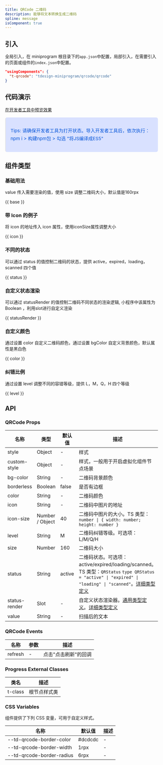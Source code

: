 ```yaml
---
title: QRCode 二维码
description: 能够将文本转换生成二维码
spline: message
isComponent: true
---
```


## 引入

全局引入，在 miniprogram 根目录下的`app.json`中配置，局部引入，在需要引入的页面或组件的`index.json`中配置。

```json
"usingComponents": {
  "t-qrcode": "tdesign-miniprogram/qrcode/qrcode"
}
```

## 代码演示

<a href="" title="在开发者工具中预览效果" target="_blank" rel="noopener noreferrer"> 在开发者工具中预览效果 </a>

<blockquote style="background-color: #d9e1ff; font-size: 15px; line-height: 26px;margin: 16px 0 0;padding: 16px; border-radius: 6px; color: #0052d9" >
<p>Tips: 请确保开发者工具为打开状态。导入开发者工具后，依次执行：npm i > 构建npm包 > 勾选 "将JS编译成ES5"</p>
</blockquote>

## 组件类型

### 基础用法
value 传入需要渲染的值，使用 size 调整二维码大小，默认值是160rpx

{{ base }}

### 带 Icon 的例子
将 icon 的地址传入 icon 属性，使用iconSize属性调整大小

{{ icon }}

### 不同的状态
可以通过 status 的值控制二维码的状态，提供 active，expired，loading，scanned 四个值

{{ status }}

### 自定义状态渲染
可以通过 statusRender 的值控制二维码不同状态的渲染逻辑, 小程序中该属性为 Boolean ，利用slot进行自定义渲染

{{ statusRender }}

### 自定义颜色
通过设置 color 自定义二维码颜色，通过设置 bgColor 自定义背景颜色，默认属性是黑白色

{{ color }}

### 纠错比例
通过设置 level 调整不同的容错等级，提供 L，M，Q，H 四个等级

{{ level }}

##

## API

### QRCode Props

名称 | 类型 | 默认值 | 描述 | 必传
-- | -- | -- | -- | --
style | Object | - | 样式 | N
custom-style | Object | - | 样式，一般用于开启虚拟化组件节点场景 | N
bg-color | String | - | 二维码背景颜色 | N
borderless | Boolean | false | 是否有边框 | N
color | String | - | 二维码颜色 | N
icon | String | - | 二维码中图片的地址 | N
icon-size | Number / Object | 40 | 二维码中图片的大小。TS 类型：`number \| { width: number; height: number }` | N
level | String | M | 二维码纠错等级。可选项：L/M/Q/H | N
size | Number | 160 | 二维码大小 | N
status | String | active | 二维码状态。可选项：active/expired/loading/scanned。TS 类型：`QRStatus` `type QRStatus = "active" \| "expired" \| "loading" \| "scanned"`。[详细类型定义](https://github.com/Tencent/tdesign-miniprogram/tree/develop/src/qrcode/type.ts) | N
status-render | Slot | - | 自定义状态渲染器。[通用类型定义](https://github.com/Tencent/tdesign-miniprogram/blob/develop/src/common/common.ts)。[详细类型定义](https://github.com/Tencent/tdesign-miniprogram/tree/develop/src/qrcode/type.ts) | N
value | String | - | 扫描后的文本 | N

### QRCode Events

名称 | 参数 | 描述
-- | -- | --
refresh | \- | 点击"点击刷新"的回调


### Progress External Classes

类名 | 描述
-- | --
t-class | 根节点样式类

### CSS Variables


组件提供了下列 CSS 变量，可用于自定义样式。

名称 | 默认值 | 描述
-- | -- | --
--td-qrcode-border-color | #dcdcdc | -
--td-qrcode-border-width | 1rpx | -
--td-qrcode-border-radius | 6rpx | -